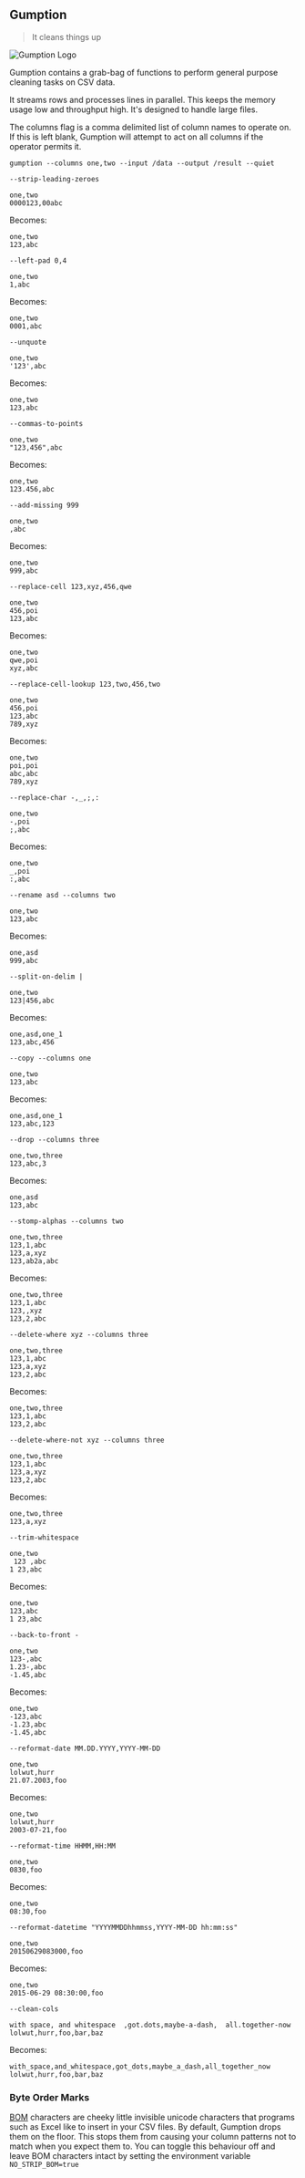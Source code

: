 ## Gumption

> It cleans things up

![Gumption Logo](https://notbad.software/img/gumption_logo.png "Picture of a tub of Gumption brand cleaning product")

Gumption contains a grab-bag of functions to perform general purpose cleaning tasks on CSV data.

It streams rows and processes lines in parallel. This keeps the memory usage low and throughput high. It's designed to handle large files.

The columns flag is a comma delimited list of column names to operate on. If this is left blank, Gumption will attempt to act on all columns if the operator permits it.

```
gumption --columns one,two --input /data --output /result --quiet
```

`--strip-leading-zeroes`
```
one,two
0000123,00abc
```
Becomes:
```
one,two
123,abc
```

`--left-pad 0,4`
```
one,two
1,abc
```
Becomes:
```
one,two
0001,abc
```

`--unquote`
```
one,two
'123',abc
```
Becomes:
```
one,two
123,abc
```

`--commas-to-points`
```
one,two
"123,456",abc
```
Becomes:
```
one,two
123.456,abc
```

`--add-missing 999`
```
one,two
,abc
```
Becomes:
```
one,two
999,abc
```

`--replace-cell 123,xyz,456,qwe`
```
one,two
456,poi
123,abc
```
Becomes:
```
one,two
qwe,poi
xyz,abc
```

`--replace-cell-lookup 123,two,456,two`
```
one,two
456,poi
123,abc
789,xyz
```
Becomes:
```
one,two
poi,poi
abc,abc
789,xyz
```

`--replace-char -,_,;,:`
```
one,two
-,poi
;,abc
```
Becomes:
```
one,two
_,poi
:,abc
```

`--rename asd --columns two`
```
one,two
123,abc
```
Becomes:
```
one,asd
999,abc
```

`--split-on-delim |`
```
one,two
123|456,abc
```
Becomes:
```
one,asd,one_1
123,abc,456
```

`--copy --columns one`
```
one,two
123,abc
```
Becomes:
```
one,asd,one_1
123,abc,123
```

`--drop --columns three`
```
one,two,three
123,abc,3
```
Becomes:
```
one,asd
123,abc
```

`--stomp-alphas --columns two`
```
one,two,three
123,1,abc
123,a,xyz
123,ab2a,abc
```
Becomes:
```
one,two,three
123,1,abc
123,,xyz
123,2,abc
```

`--delete-where xyz --columns three`
```
one,two,three
123,1,abc
123,a,xyz
123,2,abc
```

Becomes:
```
one,two,three
123,1,abc
123,2,abc
```

`--delete-where-not xyz --columns three`
```
one,two,three
123,1,abc
123,a,xyz
123,2,abc
```

Becomes:
```
one,two,three
123,a,xyz
```

`--trim-whitespace`
```
one,two
 123 ,abc
1 23,abc
```
Becomes:
```
one,two
123,abc
1 23,abc
```

`--back-to-front -`
```
one,two
123-,abc
1.23-,abc
-1.45,abc
```
Becomes:
```
one,two
-123,abc
-1.23,abc
-1.45,abc
```

`--reformat-date MM.DD.YYYY,YYYY-MM-DD`
```
one,two
lolwut,hurr
21.07.2003,foo
```

Becomes:
```
one,two
lolwut,hurr
2003-07-21,foo
```

`--reformat-time HHMM,HH:MM`
```
one,two
0830,foo
```

Becomes:
```
one,two
08:30,foo
```

`--reformat-datetime "YYYYMMDDhhmmss,YYYY-MM-DD hh:mm:ss"`
```
one,two
20150629083000,foo
```

Becomes:
```
one,two
2015-06-29 08:30:00,foo
```

`--clean-cols`
```
with space, and whitespace  ,got.dots,maybe-a-dash,  all.together-now
lolwut,hurr,foo,bar,baz
```

Becomes:
```
with_space,and_whitespace,got_dots,maybe_a_dash,all_together_now
lolwut,hurr,foo,bar,baz
```

### Byte Order Marks
[BOM](https://en.wikipedia.org/wiki/Byte_order_mark) characters are cheeky little invisible unicode characters that programs such as Excel like to insert in your CSV files. By default, Gumption drops them on the floor. This stops them from causing your column patterns not to match when you expect them to. You can toggle this behaviour off and leave BOM characters intact by setting the environment variable `NO_STRIP_BOM=true`

